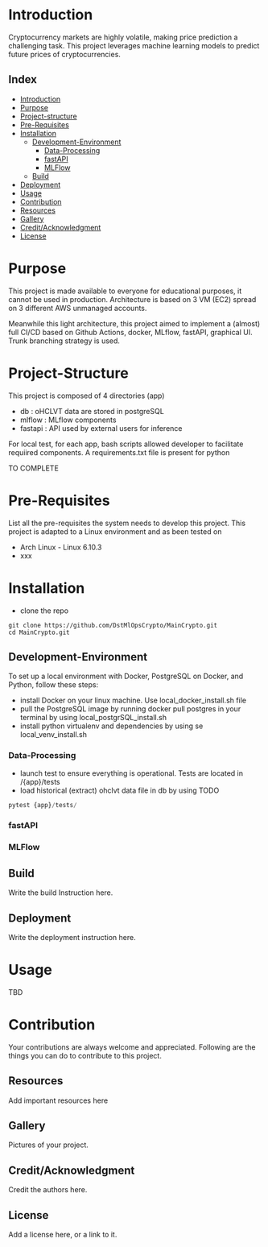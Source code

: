# Introduction
Cryptocurrency markets are highly volatile, making price prediction a challenging task. This project leverages machine learning models to predict future prices of cryptocurrencies. 


## Index

- [Introduction](#Introduction)
- [Purpose](#purpose)
- [Project-structure](#project-structure)
- [Pre-Requisites](#pre-requisites)
- [Installation](#installation)
  - [Development-Environment](#development-environment)
    - [Data-Processing](#data-processing)
    - [fastAPI](#fastapi)
    - [MLFlow](#mlflow)  
  - [Build](#build)  
- [Deployment](#deployment)
- [Usage](#usage)
- [Contribution](#contribution)
- [Resources](#resources)
- [Gallery](#gallery)
- [Credit/Acknowledgment](#creditacknowledgment)
- [License](#license)


# Purpose 

This project is made available to everyone for educational purposes, it cannot be used in production.
Architecture is based on 3 VM (EC2) spread on 3 different AWS unmanaged accounts.

Meanwhile this light architecture, this project aimed to implement a (almost) full CI/CD based on Github Actions, docker, MLflow, fastAPI, graphical UI.
Trunk branching strategy is used.

# Project-Structure

This project is composed of 4 directories (app)
- db : oHCLVT data are stored in postgreSQL 
- mlflow : MLflow components
- fastapi : API used by external users for inference

For local test, for each app, bash scripts allowed developer to facilitate requiired components. A requirements.txt file is present for python

TO COMPLETE

# Pre-Requisites
List all the pre-requisites the system needs to develop this project.
This project is adapted to a Linux environment and as been tested on 
- Arch Linux - Linux 6.10.3
- xxx

# Installation

- clone the repo

```
git clone https://github.com/DstMlOpsCrypto/MainCrypto.git
cd MainCrypto.git
```

## Development-Environment
To set up a local environment with Docker, PostgreSQL on Docker, and Python, follow these steps: 

- install Docker on your linux machine. Use local_docker_install.sh file
- pull the PostgreSQL image by running docker pull postgres in your terminal by using local_postgrSQL_install.sh
- install python virtualenv and dependencies by using se local_venv_install.sh

### Data-Processing

- launch test to ensure everything is operational. Tests are located in /{app}/tests
- load historical (extract) ohclvt data file in db by using  TODO
```python
pytest {app}/tests/
```
### fastAPI


### MLFlow


## Build
Write the build Instruction here.



## Deployment
Write the deployment instruction here.

# Usage
TBD

# Contribution

 Your contributions are always welcome and appreciated. Following are the things you can do to contribute to this project.

##  Resources
Add important resources here

##  Gallery
Pictures of your project.

## Credit/Acknowledgment
Credit the authors here.

##  License
Add a license here, or a link to it.
